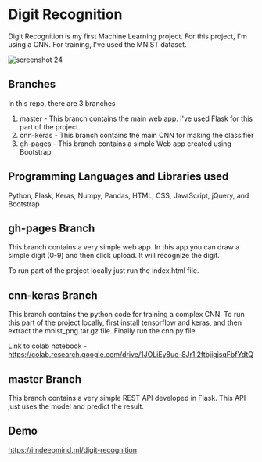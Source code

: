 # Digit Recognition

Digit Recognition is my first Machine Learning project. For this project, I'm using a CNN. For training, I've used the MNIST dataset. 

![screenshot 24](https://user-images.githubusercontent.com/34741145/48210958-73169d80-e39e-11e8-8ccb-af60430ac13d.png)

## Branches
In this repo, there are 3 branches
1. master - This branch contains the main web app. I've used Flask for this part of the project.
2. cnn-keras - This branch contains the main CNN for making the classifier
3. gh-pages - This branch contains a simple Web app created using Bootstrap 

## Programming Languages and Libraries used
Python, Flask, Keras, Numpy, Pandas, HTML, CSS, JavaScript, jQuery, and Bootstrap

## gh-pages Branch
This branch contains a very simple web app. In this app you can draw a simple digit (0-9) and then click upload. It will recognize the digit. 

To run part of the project locally just run the index.html file. 

## cnn-keras Branch
This branch contains the python code for training a complex CNN. To run this part of the project locally, first install tensorflow and keras, and then extract the mnist_png.tar.gz file. Finally run the cnn.py file.

Link to colab notebook - https://colab.research.google.com/drive/1JOLiEy8uc-8Jr1i2ftbjigjsqFbfYdtQ

## master Branch
This branch contains a very simple REST API developed in Flask. This API just uses the model and predict the result.

## Demo
https://imdeepmind.ml/digit-recognition
